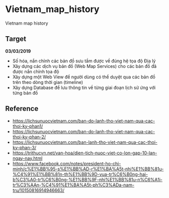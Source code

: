 # Vietnam_map_history
Vietnam map history

## Target
**03/03/2019**
* Số hóa, nắn chỉnh các bản đồ sưu tầm được về đúng hệ tọa độ Địa lý
* Xây dựng các dịch vụ bản đồ (Web Map Services) cho các bản đồ đã được nắn chỉnh tọa độ
* Xây dựng một Web View để người dùng có thể duyệt qua các bản đồ trên theo dòng thời gian (timeline)
* Xây dựng Database để lưu thông tin về từng giai đoạn lịch sử ứng với từng bản đồ

## Reference

* https://lichsunuocvietnam.com/ban-do-lanh-tho-viet-nam-qua-cac-thoi-ky-phan1/
* https://lichsunuocvietnam.com/ban-do-lanh-tho-viet-nam-qua-cac-thoi-ky-phan-2/
* https://lichsunuocvietnam.com/ban-lanh-tho-viet-nam-qua-cac-thoi-ky-phan-3/
* https://trithucvn.net/van-hoa/dien-tich-nuoc-viet-co-lon-gap-10-lan-ngay-nay.html
* https://www.facebook.com/notes/president-ho-chi-minh/c%E1%BB%95-s%E1%BB%AD-r%E1%BA%A5t-nhi%E1%BB%81u-%C4%91%E1%BB%81n-th%E1%BB%9D-vua-tr%C6%B0ng-hai-b%C3%A0-tr%C6%B0ng-%E1%BB%9F-nhi%E1%BB%81u-n%C6%A1i-tr%C3%AAn-%C4%91%E1%BA%A5t-ph%C3%ADa-nam-tru/10150816914946663/
